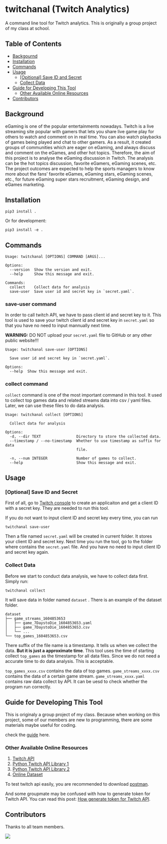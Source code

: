 # twitchanal (Twitch Analytics)

A command line tool for Twitch analytics. This is originally a group project of my class at school.

## Table of Contents

* [Backgournd](#background)
* [Installation](#installation)
* [Commands](#commands)
* [Usage](#usage)
  + [[Opitional] Save ID and Secret](#optional-save-id-and-secret)
  + [Collect Data](#collect-data)
* [Guide for Developing This Tool](#guide-for-developing-this-tool)
  * [Other Available Online Resources](#other-available-online-resources)
* [Contributors](#contributors)

## Background

eGaming is one of the popular entertainments nowadays. Twitch is a live streaming site popular with gamers that lets you share live game play for others to watch and comment on in real time. You can also watch playbacks of games being played and chat to other gamers. As a result, it created groups of communities which are eager on eGaming, and always discuss and comment on the eGames, and other hot topics. Therefore, the aim of this project is to analyse the eGaming discussion in Twitch. The analysis can be the hot topics discussion, favorite eGamers, eGaming scenes, etc. The project outcomes are expected to help the sports managers to know more about the fans’ favorite eGames, eGaming stars, eGaming scenes, etc., for future eGaming super stars recruitment, eGaming design, and eGames marketing.

## Installation

``` shell
pip3 install .
```

Or for development:

``` shell
pip3 install -e .
```

## Commands

``` shell
Usage: twitchanal [OPTIONS] COMMAND [ARGS]...

Options:
  --version  Show the version and exit.
  --help     Show this message and exit.

Commands:
  collect    Collect data for analysis
  save-user  Save user id and secret key in `secret.yaml`.
```

### save-user command

In order to call twitch API, we have to pass client id and secret key to it. This tool is used to save your twitch client id and secret key in `secret.yaml` so that you have no need to input mannually next time.

**WARNING:** DO NOT upload your `secret.yaml` file to GitHub or any other public website!!!

``` shell
Usage: twitchanal save-user [OPTIONS]

  Save user id and secret key in `secret.yaml`.

Options:
  --help  Show this message and exit.
```

### collect command

`collect` command is one of the most important command in this tool. It used to collect top games data and related streams data into csv / yaml files. Later, we can use these files to do data analysis.

``` shell
Usage: twitchanal collect [OPTIONS]

  Collect data for analysis

Options:
  -d, --dir TEXT                Directory to store the collected data.
  --timestamp / --no-timestamp  Whether to use timestamp as suffix for data
                                file.

  -n, --num INTEGER             Number of games to collect.
  --help                        Show this message and exit.
```

## Usage

### [Optional] Save ID and Secret

First of all, go to [Twitch console](https://dev.twitch.tv/console/apps) to create an applicaiton and get a client ID with a secret key. They are needed to run this tool.

If you do not want to input client ID and secret key every time, you can run

``` shell
twitchanal save-user
```

Then a file named `secret.yaml` will be created in current folder. It stores your client ID and secret key. Next time you run the tool, go to the folder where contains the `secret.yaml` file. And you have no need to input client ID and secret key again.

### Collect Data

Before we start to conduct data analysis, we have to collect data first. Simply run:

``` shell
twitchanal collect
```

It will save data in folder named `dataset` . There is an example of the dataset folder.

``` shell
dataset
├── game_streams_1604853653
│   ├── game_7DaystoDie_1604853653.yaml
│   ├── game_7DaystoDie_1604853653.csv
│   └── ...
└── top_games_1604853653.csv
```

There suffix of the file name is a timestamp. It tells us when we collect the data. **But it is just a approximate time**. This tool uses the time of starting collect `top_games` as the timestamp for all data files. Since we do not need a accurate time to do data analysis. This is acceptable.

`top_games_xxxx.csv` contains the data of top games.
`game_streams_xxxx.csv` contains the data of a certain game stream.
`game_streams_xxxx.yaml` contains raw data collect by API. It can be uesd to check whether the program run correctly.

## Guide for Developing This Tool

This is originaly a group project of my class. Because when working on this project, some of our members are new to programming, there are some materials maybe useful for coding.

check the [guide](./docs/software-guide.md) here.

### Other Available Online Resources

1. [Twitch API](https://dev.twitch.tv/docs/api)
2. [Python Twitch API Library 1](https://pytwitchapi.readthedocs.io/en/latest/index.html)
3. [Python Twitch API Library 2](https://github.com/tsifrer/python-twitch-client)
4. [Online Dataset](https://clivecast.github.io/)

To test twitch api easily, you are recommended to download [postman](https://www.postman.com/).

And some groupmate may be confused with how to generate token for Twitch API. You can read this post: [How generate token for Twitch API](./docs/generate_token_for_api.md).

## Contributors

Thanks to all team members.

<a href="https://github.com/yuukidach/eGaming-Analytics/graphs/contributors">
  <img src="https://contributors-img.web.app/image?repo=yuukidach/eGaming-Analytics" />
</a>
